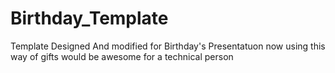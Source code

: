# Birthday_Template
Template  Designed And modified for Birthday's Presentatuon 
now using this way of gifts would be awesome for a technical person
